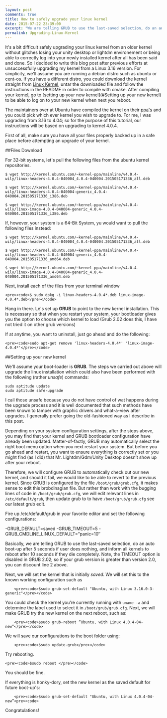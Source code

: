 ```yaml
---
layout: post
comments: true
title: How to safely upgrade your linux kernel
date: 2015-07-22 23:39:00
excerpt: "We are telling GRUB to use the last-saved selection, do an auto boot-up after 5 seconds if user does nothing, and inform all kernels to reboot after 10 seconds if they die completely. Note, the TIMEOUT option is disabled in GRUB 2.02"
permalink: Upgrading-Linux-Kernel
---
```

It's a bit difficult safely upgrading your linux kernel from an older kernel without glitches losing your unity desktop or lightdm environement or being able to correctly log into your newly installed kernel after all has been said and done. So I decided to write this blog post after previous efforts at unsuccessfully upgrading my kernel from a Linux 3.16 version. For simplicity, we'll assume you are running a debian distro such as ubuntu or cent-os. If you have a different distro, you could download the kernel straight from [Linux Kernel](https://www.kernel.org/), untar the downloaded file and follow the instructions in the README in order to compile with cmake. After compiling your kernel, go to [setting up your new kernel](#Setting up your new kernel) to be able to log on to your new kernel when next you reboot.

The maintainers over at Ubuntu have compiled the kernel on their [ppa's](http://kernel.ubuntu.com/~kernel-ppa/mainline/) and you could pick which ever kernel you wish to upgrade to. For me, I was upgrading from 3.16 to 4.04; so for the purpose of this tutorial, our instructions will be based on upgrading to kernel 4.0.4.

First of all, make sure you have all your files properly backed up in a safe place before attempting an upgrade of your kernel.

##Files Download

For 32-bit systems, let's pull the following files from the ubuntu kernel repositories.

```
$ wget http://kernel.ubuntu.com/~kernel-ppa/mainline/v4.0.4-wily/linux-headers-4.0.4-040004_4.0.4-040004.201505171336_all.deb

$ wget http://kernel.ubuntu.com/~kernel-ppa/mainline/v4.0.4-wily/linux-headers-4.0.4-040004-generic_4.0.4-040004.201505171336_i386.deb

$ wget http://kernel.ubuntu.com/~kernel-ppa/mainline/v4.0.4-wily/linux-image-4.0.4-040004-generic_4.0.4-040004.201505171336_i386.deb
```

If, however, your system is a 64-Bit System, yu would want to pull the following files instead:

```
$ wget http://kernel.ubuntu.com/~kernel-ppa/mainline/v4.0.4-wily/linux-headers-4.0.4-040004_4.0.4-040004.201505171336_all.deb

$ wget http://kernel.ubuntu.com/~kernel-ppa/mainline/v4.0.4-wily/linux-headers-4.0.4-040004-generic_4.0.4-040004.201505171336_amd64.deb

$ wget http://kernel.ubuntu.com/~kernel-ppa/mainline/v4.0.4-wily/linux-image-4.0.4-040004-generic_4.0.4-040004.201505171336_amd64.deb
```

Next, install each of the files from your terminal window

	<pre><code>$ sudo dpkg -i linux-headers-4.0.4*.deb linux-image-4.0.4*.deb</pre></code>

Hang in there. Le's set up **GRUB** to point to the new kernel installation. This is necessary so that when you restart your system, your bootloader gives you the option to choose which kernel to load (Grub 2.02 does this, I have not tried it on other grub versions)

If at anytime, you want to uninstall, just go ahead and do the following:

	<pre><code>sudo apt-get remove 'linux-headers-4.0.4*' 'linux-image-4.0.4*'</pre></code>

##Setting up your new kernel

We'll assume your boot-loader is **GRUB**. The steps we carried out above will upgrade the linux installation which could also have been performed with the following (rather _unsafe_) commands:

```
sudo aptitude update
sudo aptitude safe-upgrade
```

I call those unsafe because you do not have control of wat happens during the upgrade process and it is well documented that such methods have been known to tamper with graphic drivers and what-a-view after upgrades. I generally prefer going the old-fashioned way as I describe in this post.

Depending on your system configuration settings, after the steps above, you may find that your kernel and GRUB bootloader configuration have already been updated. Matter-of-factly, GRUB may automatically select the right boot menu option when you next restart your system. But before you go ahead and restart, you want to ensure everything is correctly set or you might find (as I did) that Mr. Lightdm/Gdm/Unity Desktop doesn’t show up after your reboot. 

Therefore, we will configure GRUB to  automatically check out our new kernel, and should it fail, we would like to be able to revert to the previous kernel. Since GRUB is configured by the file `/boot/grub/grub.cfg`, it makes sense to edit this brobdinagian file. But rather than work with the bugging lines of code in `/boot/grub/grub.cfg`, we will edit relevant lines in `/etc/default/grub`, then update grub to to have `/boot/grub/grub.cfg` see our latest grub edit.

Fire up /etc/default/grub in your favorite editor and set the following configurations:

-GRUB_DEFAULT=saved
-GRUB_TIMEOUT=5
-GRUB_CMDLINE_LINUX_DEFAULT=”panic=10″

Basically, we are telling GRUB to use the last-saved selection, do an auto boot-up after 5 seconds if user does nothing, and inform all kernels to reboot after 10 seconds if they die completely. Note, the TIMEOUT option is disabled in GRUB 2.02; so if your grub version is greater than version 2.0, you can discount line 2 above. 

Next, we will set the kernel that is initially _saved_. We will set this to the known working configuration such as 

     	<pre><code>$sudo grub-set-default "Ubuntu, with Linux 3.16.0-3-generic"</pre></code>

You could check the kernel you’re currently running with `uname -a` and determine the label used to select it in `/boot/grub/grub.cfg`.  Next, we will make GRUB try the new kernel on the next reboot, such as:

		<pre><code>$sudo grub-reboot ”Ubuntu, with Linux 4.0.4-04-new”</pre></code>

We will save our configurations to the boot folder using:

		<pre><code>$sudo update-grub</pre></code>

Try rebooting. 


	<pre><code>$sudo reboot </pre></code>

You should be fine.

If everything is honky-dory, set the new kernel as the saved default for future boot-up's:

		<pre><code>$sudo grub-set-default "Ubuntu, with Linux 4.0.4-04-new”<pre><code>

Congratulations!